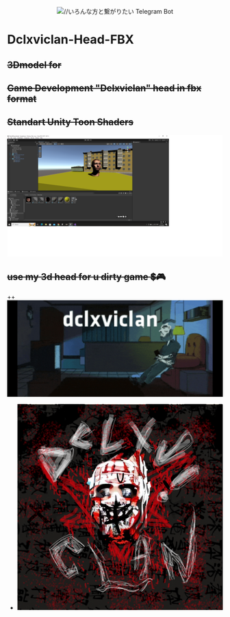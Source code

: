 <p align="center">
  <img alt= "//いろんな方と繋がりたい Telegram Bot" src="https://github.com/vo6i/Dclxviclan-Head-FBX/blob/main/InShot_20241119_025814561.gif" />
</p>

# Dclxviclan-Head-FBX
## ~~3Dmodel for~~
## ~~Game Development "Dclxviclan" head in fbx format~~
## ~~Standart Unity Toon Shaders~~

![](https://github.com/dclxviclangames/Dclxviclan-Head-FBX/blob/main/DclxviclanHeadToon.png)

## ~~use my 3d head for u dirty game 💲🎮~~

++ ![](https://github.com/vo6i/ShadersChill/blob/main/data/moon.jpg) 
+ ![](https://github.com/vo6i/ShadersChill/blob/main/data/mood.jpg) 
